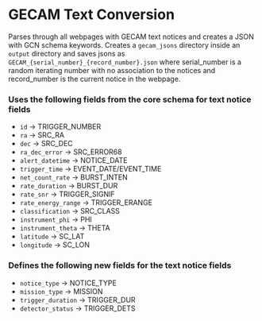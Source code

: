 # GECAM Text Conversion

Parses through all webpages with GECAM text notices and creates a JSON with GCN schema keywords. Creates a `gecam_jsons` directory inside an `output` directory and saves jsons as `GECAM_{serial_number}_{record_number}.json` where serial_number is a random iterating number with no association to the notices and record_number is the current notice in the webpage.

### Uses the following fields from the core schema for text notice fields
- `id` &#8594; TRIGGER_NUMBER
- `ra` &#8594; SRC_RA
- `dec` &#8594; SRC_DEC
- `ra_dec_error` &#8594; SRC_ERROR68
- `alert_datetime` &#8594; NOTICE_DATE
- `trigger_time` &#8594; EVENT_DATE/EVENT_TIME
- `net_count_rate` &#8594; BURST_INTEN
- `rate_duration` &#8594; BURST_DUR
- `rate_snr` &#8594; TRIGGER_SIGNIF
- `rate_energy_range` &#8594; TRIGGER_ERANGE
- `classification` &#8594; SRC_CLASS
- `instrument_phi` &#8594; PHI
- `instrument_theta` &#8594; THETA
- `latitude` &#8594; SC_LAT
- `longitude` &#8594; SC_LON

### Defines the following new fields for the text notice fields
- `notice_type` &#8594; NOTICE_TYPE
- `mission_type` &#8594; MISSION
- `trigger_duration` &#8594; TRIGGER_DUR
- `detector_status` &#8594; TRIGGER_DETS
